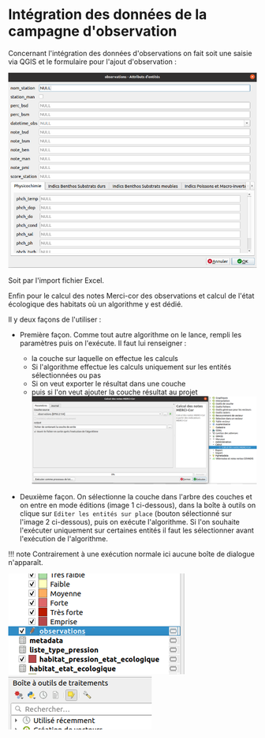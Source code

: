 # Intégration des données de la campagne d'observation

Concernant l'intégration des données d'observations on fait soit une saisie via QGIS et le formulaire 
pour l'ajout d'observation :

![form_observation](media/mercicor-form_observ.png)

Soit par l'import fichier Excel.

Enfin pour le calcul des notes Merci-cor des observations et calcul de l'état écologique des habitats
où un algorithme y est dédié.

Il y deux façons de l'utiliser :

* Première façon. Comme tout autre algorithme on le lance, rempli les paramètres puis on l'exécute. Il faut lui renseigner :
    * la couche sur laquelle on effectue les calculs
    * Si l'algorithme effectue les calculs uniquement sur les entités sélectionnées ou pas
    * Si on veut exporter le résultat dans une couche
    * puis si l'on veut ajouter la couche résultat au projet
![calcul_notes](media/mercicor-calcul_notes.png)

* Deuxième façon. On sélectionne la couche dans l'arbre des couches et on entre en mode éditions (image 1 ci-dessous), dans la 
boîte à outils on clique sur `Editer les entités sur place` (bouton sélectionné sur l'image 2 ci-dessous), 
puis on exécute l'algorithme. Si l'on souhaite l'exécuter uniquement sur certaines entités il faut les 
sélectionner avant l'exécution de l'algorithme.

!!! note
    Contrairement à une exécution normale ici aucune boîte de dialogue n'apparaît.

![select_layer_tree](media/mercicor-select_layer.png) ![edit_in_place](media/mercicor-edit_in_place.png)
